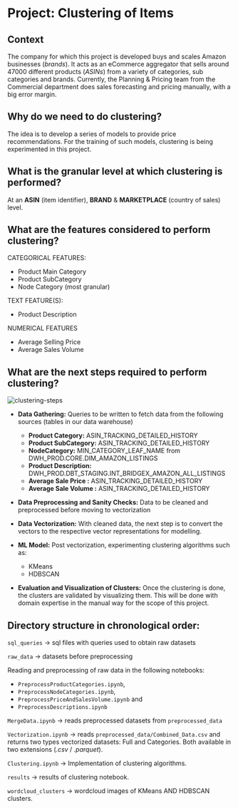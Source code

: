 # Project: Clustering of Items

## Context

The company for which this project is developed buys and scales Amazon businesses (*brands*). It acts as an eCommerce aggregator that sells around 47000 different products (*ASINs*) from a variety of categories, sub categories and brands. Currently, the Planning & Pricing team from the Commercial department does sales forecasting and pricing manually, with a big error margin. 

## **Why do we need to do clustering?**

The idea is to develop a series of models to provide price recommendations. For the training of such models, clustering is being experimented in this project.

## **What is the granular level at which clustering is performed?**

At an **ASIN** (item identifier), **BRAND** & **MARKETPLACE** (country of sales) level. 

## **What are the features considered to perform clustering?**

CATEGORICAL FEATURES: 

- Product Main Category
- Product SubCategory
- Node Category (most granular)

TEXT FEATURE(S):

- Product Description

NUMERICAL FEATURES

- Average Selling Price
- Average Sales Volume

## **What are the next steps required to perform clustering?**

![clustering-steps](https://github.com/printlaura/se-15-machine-learning/assets/69178847/ed191459-a764-4ceb-b71d-779e6c5e8d3f)

- **Data Gathering:**  Queries to be written to fetch data from the following sources (tables in our data warehouse)
    - **Product Category:** ASIN_TRACKING_DETAILED_HISTORY
    - **Product SubCategory:** ASIN_TRACKING_DETAILED_HISTORY
    - **NodeCategory:** MIN_CATEGORY_LEAF_NAME from DWH_PROD.CORE.DIM_AMAZON_LISTINGS
    - **Product Description:** DWH_PROD.DBT_STAGING.INT_BRIDGEX_AMAZON_ALL_LISTINGS
    - **Average Sale Price :** ASIN_TRACKING_DETAILED_HISTORY
    - **Average Sale Volume :** ASIN_TRACKING_DETAILED_HISTORY
- **Data Preprocessing and Sanity Checks:** Data to be cleaned and preprocessed before moving to vectorization
- **Data Vectorization:** With cleaned data, the next step is to convert the vectors to the respective vector representations for modelling.

- **ML Model:** Post vectorization, experimenting clustering algorithms such as:
    - KMeans
    - HDBSCAN

- **Evaluation and Visualization of Clusters:** Once the clustering is done, the clusters are validated by visualizing them. This will be done with domain expertise in the manual way for the scope of this project.


## Directory structure in chronological order:

`sql_queries` → sql files with queries used to obtain raw datasets

`raw_data` → datasets before preprocessing

Reading and preprocessing of raw data in the following notebooks:

- `PreprocessProductCategories.ipynb`,
- `PreprocessNodeCategories.ipynb`,
- `PreprocessPriceAndSalesVolume.ipynb` and
- `PreprocessDescriptions.ipynb`

`MergeData.ipynb` → reads preprocessed datasets from `preprocessed_data`

`Vectorization.ipynb` → reads `preprocessed_data/Combined_Data.csv` and returns two types vectorized datasets: Full and Categories. Both available in two extensions (*.csv* / *.parquet*).

`Clustering.ipynb` → Implementation of clustering algorithms. 

`results` → results of clustering notebook.

`wordcloud_clusters` → wordcloud images of KMeans AND HDBSCAN clusters.
